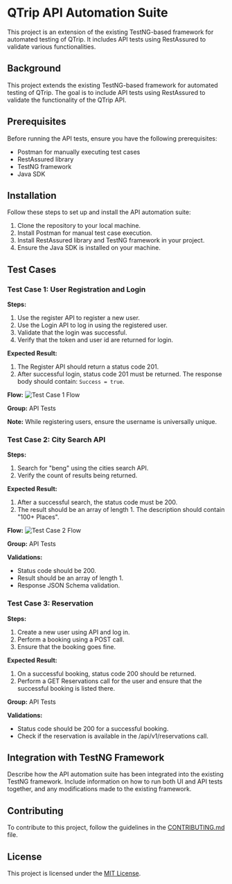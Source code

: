 # QTrip API Automation Suite

This project is an extension of the existing TestNG-based framework for automated testing of QTrip. It includes API tests using RestAssured to validate various functionalities.

## Background

This project extends the existing TestNG-based framework for automated testing of QTrip. The goal is to include API tests using RestAssured to validate the functionality of the QTrip API.

## Prerequisites

Before running the API tests, ensure you have the following prerequisites:

- Postman for manually executing test cases
- RestAssured library
- TestNG framework
- Java SDK

## Installation

Follow these steps to set up and install the API automation suite:

1. Clone the repository to your local machine.
2. Install Postman for manual test case execution.
3. Install RestAssured library and TestNG framework in your project.
4. Ensure the Java SDK is installed on your machine.

## Test Cases

### Test Case 1: User Registration and Login

**Steps:**
1. Use the register API to register a new user.
2. Use the Login API to log in using the registered user.
3. Validate that the login was successful.
4. Verify that the token and user id are returned for login.

**Expected Result:**
1. The Register API should return a status code 201.
2. After successful login, status code 201 must be returned. The response body should contain: `Success = true`.

**Flow:**
![Test Case 1 Flow](path/to/test_case_1_flow.png)

**Group:**
API Tests

**Note:**
While registering users, ensure the username is universally unique.

### Test Case 2: City Search API

**Steps:**
1. Search for "beng" using the cities search API.
2. Verify the count of results being returned.

**Expected Result:**
1. After a successful search, the status code must be 200.
2. The result should be an array of length 1. The description should contain "100+ Places".

**Flow:**
![Test Case 2 Flow](path/to/test_case_2_flow.png)

**Group:**
API Tests

**Validations:**
- Status code should be 200.
- Result should be an array of length 1.
- Response JSON Schema validation.

### Test Case 3: Reservation

**Steps:**
1. Create a new user using API and log in.
2. Perform a booking using a POST call.
3. Ensure that the booking goes fine.

**Expected Result:**
1. On a successful booking, status code 200 should be returned.
2. Perform a GET Reservations call for the user and ensure that the successful booking is listed there.

**Group:**
API Tests

**Validations:**
- Status code should be 200 for a successful booking.
- Check if the reservation is available in the /api/v1/reservations call.

## Integration with TestNG Framework

Describe how the API automation suite has been integrated into the existing TestNG framework. Include information on how to run both UI and API tests together, and any modifications made to the existing framework.

## Contributing

To contribute to this project, follow the guidelines in the [CONTRIBUTING.md](CONTRIBUTING.md) file.

## License

This project is licensed under the [MIT License](LICENSE).

